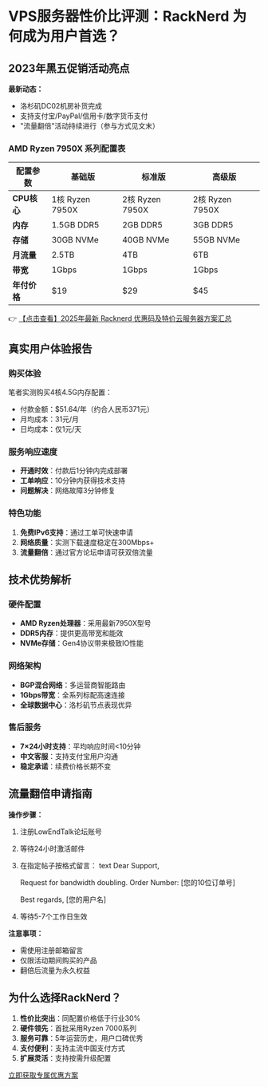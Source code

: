 # VPS服务器性价比评测：RackNerd 为何成为用户首选？

## 2023年黑五促销活动亮点

**最新动态：**
- 洛杉矶DC02机房补货完成
- 支持支付宝/PayPal/信用卡/数字货币支付
- "流量翻倍"活动持续进行（参与方式见文末）

### AMD Ryzen 7950X 系列配置表

| 配置参数        | 基础版         | 标准版         | 高级版         |
|----------------|---------------|---------------|---------------|
| **CPU核心**     | 1核 Ryzen 7950X | 2核 Ryzen 7950X | 2核 Ryzen 7950X |
| **内存**        | 1.5GB DDR5    | 2GB DDR5      | 3GB DDR5      |
| **存储**        | 30GB NVMe     | 40GB NVMe     | 55GB NVMe     |
| **月流量**      | 2.5TB         | 4TB           | 6TB           |
| **带宽**        | 1Gbps         | 1Gbps         | 1Gbps         |
| **年付价格**    | $19           | $29           | $45           |

👉 [【点击查看】2025年最新 Racknerd 优惠码及特价云服务器方案汇总](https://bit.ly/Rack_Nerd)

## 真实用户体验报告

### 购买体验
笔者实测购买4核4.5G内存配置：
- 付款金额：$51.64/年（约合人民币371元）
- 月均成本：31元/月
- 日均成本：仅1元/天

### 服务响应速度
- **开通时效**：付款后1分钟内完成部署
- **工单响应**：10分钟内获得技术支持
- **问题解决**：网络故障3分钟修复

### 特色功能
1. **免费IPv6支持**：通过工单可快速申请
2. **网络质量**：实测下载速度稳定在300Mbps+
3. **流量翻倍**：通过官方论坛申请可获双倍流量

## 技术优势解析

### 硬件配置
- **AMD Ryzen处理器**：采用最新7950X型号
- **DDR5内存**：提供更高带宽和能效
- **NVMe存储**：Gen4协议带来极致IO性能

### 网络架构
- **BGP混合网络**：多运营商智能路由
- **1Gbps带宽**：全系列标配高速连接
- **全球数据中心**：洛杉矶节点表现优异

### 售后服务
- **7×24小时支持**：平均响应时间<10分钟
- **中文客服**：支持支付宝用户沟通
- **稳定承诺**：续费价格长期不变

## 流量翻倍申请指南

**操作步骤：**
1. 注册LowEndTalk论坛账号
2. 等待24小时激活邮件
3. 在指定帖子按格式留言：
   text
   Dear Support,
   
   Request for bandwidth doubling.
   Order Number: [您的10位订单号]
   
   Best regards,
   [您的用户名]
   
4. 等待5-7个工作日生效

**注意事项：**
- 需使用注册邮箱留言
- 仅限活动期间购买的产品
- 翻倍后流量为永久权益

## 为什么选择RackNerd？

1. **性价比突出**：同配置价格低于行业30%
2. **硬件领先**：首批采用Ryzen 7000系列
3. **服务可靠**：5年运营历史，用户口碑优秀
4. **支付便利**：支持主流中国支付方式
5. **扩展灵活**：支持按需升级配置

[立即获取专属优惠方案](https://bit.ly/Rack_Nerd)
